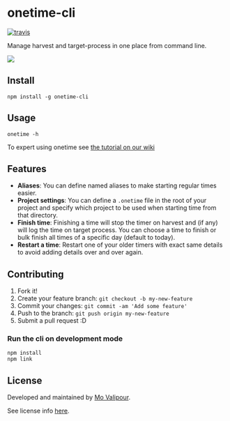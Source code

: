 # onetime-cli
[![travis](https://travis-ci.org/mvalipour/onetime-cli.svg?branch=master)](https://travis-ci.org/mvalipour/onetime-cli)

Manage harvest and target-process in one place from command line.

![](http://www.reactiongifs.com/wp-content/uploads/2013/02/aaaand-send.gif)

## Install

```
npm install -g onetime-cli
```

## Usage

```
onetime -h
```

To expert using onetime see [the tutorial on our wiki](https://github.com/mvalipour/onetime-cli/wiki/Tutorial)

## Features

- **Aliases**: You can define named aliases to make starting regular times easier.
- **Project settings**: You can define a `.onetime` file in the root of your project and specify which project to be used when starting time from that directory.
- **Finish time**: Finishing a time will stop the timer on harvest and (if any) will log the time on target process. You can choose a time to finish or bulk finish all times of a specific day (default to today).
- **Restart a time**: Restart one of your older timers with exact same details to avoid
adding details over and over again.

## Contributing

1. Fork it!
2. Create your feature branch: `git checkout -b my-new-feature`
3. Commit your changes: `git commit -am 'Add some feature'`
4. Push to the branch: `git push origin my-new-feature`
5. Submit a pull request :D

### Run the cli on development mode

```
npm install
npm link
```

## License

Developed and maintained by [Mo Valipour](https://github.com/mvalipour).

See license info [here](license.txt).

